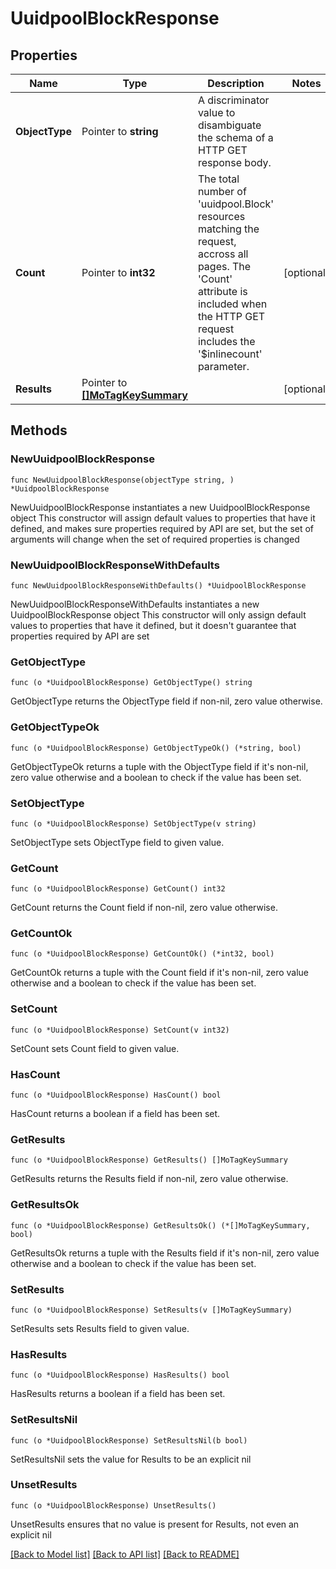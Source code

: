 # UuidpoolBlockResponse

## Properties

Name | Type | Description | Notes
------------ | ------------- | ------------- | -------------
**ObjectType** | Pointer to **string** | A discriminator value to disambiguate the schema of a HTTP GET response body. | 
**Count** | Pointer to **int32** | The total number of &#39;uuidpool.Block&#39; resources matching the request, accross all pages. The &#39;Count&#39; attribute is included when the HTTP GET request includes the &#39;$inlinecount&#39; parameter. | [optional] 
**Results** | Pointer to [**[]MoTagKeySummary**](MoTagKeySummary.md) |  | [optional] 

## Methods

### NewUuidpoolBlockResponse

`func NewUuidpoolBlockResponse(objectType string, ) *UuidpoolBlockResponse`

NewUuidpoolBlockResponse instantiates a new UuidpoolBlockResponse object
This constructor will assign default values to properties that have it defined,
and makes sure properties required by API are set, but the set of arguments
will change when the set of required properties is changed

### NewUuidpoolBlockResponseWithDefaults

`func NewUuidpoolBlockResponseWithDefaults() *UuidpoolBlockResponse`

NewUuidpoolBlockResponseWithDefaults instantiates a new UuidpoolBlockResponse object
This constructor will only assign default values to properties that have it defined,
but it doesn't guarantee that properties required by API are set

### GetObjectType

`func (o *UuidpoolBlockResponse) GetObjectType() string`

GetObjectType returns the ObjectType field if non-nil, zero value otherwise.

### GetObjectTypeOk

`func (o *UuidpoolBlockResponse) GetObjectTypeOk() (*string, bool)`

GetObjectTypeOk returns a tuple with the ObjectType field if it's non-nil, zero value otherwise
and a boolean to check if the value has been set.

### SetObjectType

`func (o *UuidpoolBlockResponse) SetObjectType(v string)`

SetObjectType sets ObjectType field to given value.


### GetCount

`func (o *UuidpoolBlockResponse) GetCount() int32`

GetCount returns the Count field if non-nil, zero value otherwise.

### GetCountOk

`func (o *UuidpoolBlockResponse) GetCountOk() (*int32, bool)`

GetCountOk returns a tuple with the Count field if it's non-nil, zero value otherwise
and a boolean to check if the value has been set.

### SetCount

`func (o *UuidpoolBlockResponse) SetCount(v int32)`

SetCount sets Count field to given value.

### HasCount

`func (o *UuidpoolBlockResponse) HasCount() bool`

HasCount returns a boolean if a field has been set.

### GetResults

`func (o *UuidpoolBlockResponse) GetResults() []MoTagKeySummary`

GetResults returns the Results field if non-nil, zero value otherwise.

### GetResultsOk

`func (o *UuidpoolBlockResponse) GetResultsOk() (*[]MoTagKeySummary, bool)`

GetResultsOk returns a tuple with the Results field if it's non-nil, zero value otherwise
and a boolean to check if the value has been set.

### SetResults

`func (o *UuidpoolBlockResponse) SetResults(v []MoTagKeySummary)`

SetResults sets Results field to given value.

### HasResults

`func (o *UuidpoolBlockResponse) HasResults() bool`

HasResults returns a boolean if a field has been set.

### SetResultsNil

`func (o *UuidpoolBlockResponse) SetResultsNil(b bool)`

 SetResultsNil sets the value for Results to be an explicit nil

### UnsetResults
`func (o *UuidpoolBlockResponse) UnsetResults()`

UnsetResults ensures that no value is present for Results, not even an explicit nil

[[Back to Model list]](../README.md#documentation-for-models) [[Back to API list]](../README.md#documentation-for-api-endpoints) [[Back to README]](../README.md)


